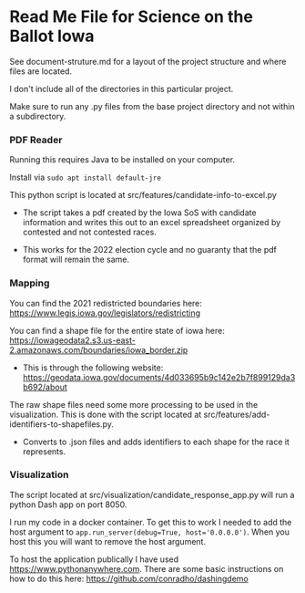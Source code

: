 # Read Me File for Science on the Ballot Iowa

See document-struture.md for a layout of the project structure and where files are located.

I don't include all of the directories in this particular project.

Make sure to run any .py files from the base project directory and not within a subdirectory.



### PDF Reader

Running this requires Java to be installed on your computer. 

Install via `sudo apt install default-jre`

This python script is located at src/features/candidate-info-to-excel.py

- The script takes a pdf created by the Iowa SoS with candidate information and writes this out to an excel spreadsheet organized by contested and not contested races.

- This works for the 2022 election cycle and no guaranty that the pdf format will remain the same.



### Mapping

You can find the 2021 redistricted boundaries here: https://www.legis.iowa.gov/legislators/redistricting

You can find a shape file for the entire state of iowa here: https://iowageodata2.s3.us-east-2.amazonaws.com/boundaries/iowa_border.zip

- This is through the following website: https://geodata.iowa.gov/documents/4d033695b9c142e2b7f899129da3b692/about

The raw shape files need some more processing to be used in the visualization. This is done with the script located at src/features/add-identifiers-to-shapefiles.py.

- Converts to .json files and adds identifiers to each shape for the race it represents.



### Visualization

The script located at src/visualization/candidate_response_app.py will run a python Dash app on port 8050. 

I run my code in a docker container. To get this to work I needed to add the host argument to `app.run_server(debug=True, host='0.0.0.0')`. When you host this you will want to remove the host argument.

To host the application publically I have used https://www.pythonanywhere.com. There are some basic instructions on how to do this here: https://github.com/conradho/dashingdemo




